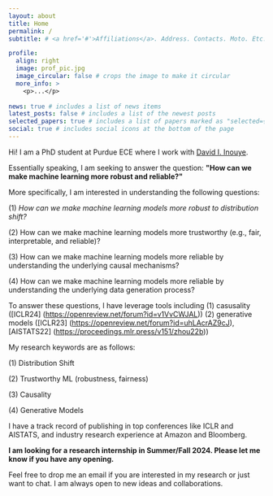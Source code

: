 ```yaml
---
layout: about
title: Home
permalink: /
subtitle: # <a href='#'>Affiliations</a>. Address. Contacts. Moto. Etc.

profile:
  align: right
  image: prof_pic.jpg
  image_circular: false # crops the image to make it circular
  more_info: >
    <p>...</p>
    
news: true # includes a list of news items
latest_posts: false # includes a list of the newest posts
selected_papers: true # includes a list of papers marked as "selected={true}"
social: true # includes social icons at the bottom of the page
---
```


Hi! I am a PhD student at Purdue ECE where I work with [David I. Inouye](https://www.davidinouye.com/). 

Essentially speaking, I am seeking to answer the question: **"How can we make machine learning more 
robust and reliable?"**

More specifically, I am interested in understanding the following questions:

(1) *How can we make machine learning models more robust to distribution shift?*

(2) How can we make machine learning models more trustworthy (e.g., fair, interpretable, and reliable)?

(3) How can we make machine learning models more reliable by understanding the underlying causal mechanisms?

(4) How can we make machine learning models more reliable by understanding the underlying data generation process?

To answer these questions, I have leverage tools including (1) casusality ([ICLR24] (https://openreview.net/forum?id=v1VvCWJAL))
(2) generative models ([ICLR23] (https://openreview.net/forum?id=uhLAcrAZ9cJ), [AISTATS22] (https://proceedings.mlr.press/v151/zhou22b)) 







My research keywords are as follows:

(1) Distribution Shift

(2) Trustworthy ML (robustness, fairness)

(3) Causality

(4) Generative Models

I have a track record of publishing in top conferences like ICLR and AISTATS, and industry research experience at Amazon and Bloomberg.

**I am looking for a research internship in Summer/Fall 2024. Please let me know if you have any opening.**

Feel free to drop me an email if you are interested in my research or just want to chat. I am always open to new ideas and collaborations.